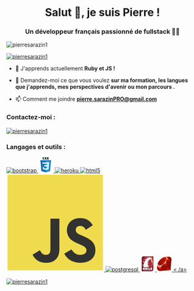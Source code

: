 <h1 align="center">Salut 🤩, je suis Pierre !</h1>
<h3 align="center">Un développeur français passionné de fullstack 🥖🧀</h3>

<p align="left"> <img src="https://komarev.com/ghpvc/?username=pierresarazin1&label=Profile%20views&color=0e75b6&style=flat" alt="pierresarazin1" /> </p>

<p align="left"> <a href=" https://github.com/ryo-ma/github-profile-trophy"><img src="https://github-profile-trophy.vercel.app/?username=pierresarazin1" alt="pierresarazin1" /> </a> </p>

- 🌱 J'apprends actuellement **Ruby et JS !**

- 💬 Demandez-moi ce que vous voulez **sur ma formation, les langues que j'apprends, mes perspectives d'avenir ou mon parcours .**

- 📫 Comment me joindre **pierre.sarazinPRO@gmail.com**

<h3 align="left">Contactez-moi :</h3>
<p align="left">
<a href="https://linkedin.com/in/pierresarazin1" target="blank"><img align="center" src="https://raw.githubusercontent.com/rahuldkjain/github-profile-readme -generator/master/src/images/icons/Social/linked-in-alt.svg" alt="pierresarazin1" height="30" width="40" /></a>
</p>

<h3 align= "left">Langages et outils :</h3>
<p align="left"> <a href="https://getbootstrap.com" target="_blank" rel="noreferrer"> <img src="https://raw.githubusercontent.com/devicons/devicon /master/icons/bootstrap/bootstrap-plain-wordmark.svg" alt="bootstrap" width="40" height="40"/> </a> <a href="https://www.w3schools.com /css/" target="_blank" rel="noreferrer"> <img src="https://raw.githubusercontent.com/devicons/devicon/master/icons/css3/css3-original-wordmark.svg" alt= "css3" width="40" height="40"/> </a> <a href="https://heroku.com" target="_blank" rel="noreferrer"> <img src="https://www.vectorlogo.zone/logos/heroku/heroku-icon.svg" alt="heroku" width="40" height="40"/> </a> <a href=" https://www.w3.org/html/" target="_blank" rel="noreferrer"> <img src="https://raw.githubusercontent.com/devicons/devicon/master/icons/html5/html5 -original-wordmark.svg" alt="html5" width="40" height="40"/> </a> <a href="https://developer.mozilla.org/en-US/docs/Web /JavaScript" target="_blank" rel="noreferrer"> <img src="https://raw.githubusercontent.com/devicons/devicon/master/icons/javascript/javascript-original.svg" alt="javascript" largeur="40" hauteur="40"/> </a> <a href="https://www.postgresql.org" target="_blank" rel="noreferrer"> <img src="https://raw.githubusercontent.com/devicons /devicon/master/icons/postgresql/postgresql-original-wordmark.svg" alt="postgresql" width="40" height="40"/> </a> <a href="https://rubyonrails.org " target="_blank" rel="noreferrer"> <img src="https://raw.githubusercontent.com/devicons/devicon/master/icons/rails/rails-original-wordmark.svg" alt="rails" width="40" height="40"/> </a> <a href="https://www.ruby-lang.org/en/" target="_blank" rel="noreferrer"> <img src="https://raw.githubusercontent.com/devicons/devicon/master/icons/ruby/ruby-original.svg" alt="ruby" width="40" height="40"/> < /a> </p>

<p> <img align="center" src="https://github-readme-stats.vercel.app/api?username=pierresarazin1&show_icons=true&locale=en" alt="pierresarazin1" /></p>
